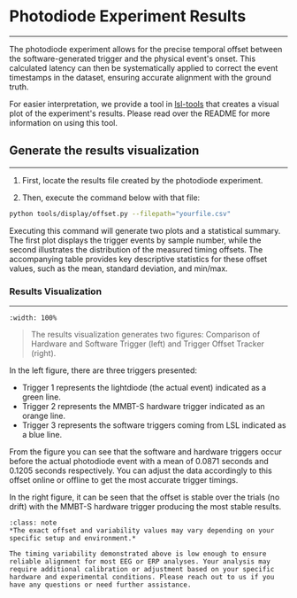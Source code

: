 # Photodiode Experiment Results
--------------------------------------------------------------------------------------

The photodiode experiment allows for the precise temporal offset between the software-generated trigger and the physical event's onset. This calculated latency can then be systematically applied to correct the event timestamps in the dataset, ensuring accurate alignment with the ground truth.

For easier interpretation, we provide a tool in [lsl-tools](https://github.com/WearableSensing/lsl-tools) that creates a visual plot of the experiment's results. Please read over the README for more information on using this tool.

## Generate the results visualization
--------------------------------------------------------------------------------------

1. First, locate the results file created by the photodiode experiment.

2. Then, execute the command below with that file:

```bash
python tools/display/offset.py --filepath="yourfile.csv"
```

Executing this command will generate two plots and a statistical summary. The first plot displays the trigger events by sample number, while the second illustrates the distribution of the measured timing offsets. The accompanying table provides key descriptive statistics for these offset values, such as the mean, standard deviation, and min/max.

### Results Visualization
--------------------------------------------------------------------------------------

```{image} ../../../_static/images/photodiode-exp.png
:width: 100%
```

> The results visualization generates two figures: Comparison of Hardware and Software Trigger (left)  and Trigger Offset Tracker (right).

In the left figure, there are three triggers presented:
- Trigger 1 represents the lightdiode (the actual event) indicated as a green line. 
- Trigger 2 represents the MMBT-S hardware trigger indicated as an orange line.
- Trigger 3 represents the software triggers coming from LSL indicated as a blue line. 

From the figure you can see that the software and hardware triggers occur before the actual photodiode event with a mean of 0.0871 seconds and 0.1205 seconds respectively. You can adjust the data accordingly to this offset online or offline to get the most accurate trigger timings. 

In the right figure, it can be seen that the offset is stable over the trials (no drift) with the MMBT-S hardware trigger producing the most stable results.

```{admonition} Timing requirements for EEG and ERP analyses
:class: note
*The exact offset and variability values may vary depending on your specific setup and environment.*

The timing variability demonstrated above is low enough to ensure reliable alignment for most EEG or ERP analyses. Your analysis may require additional calibration or adjustment based on your specific hardware and experimental conditions. Please reach out to us if you have any questions or need further assistance. 
```

